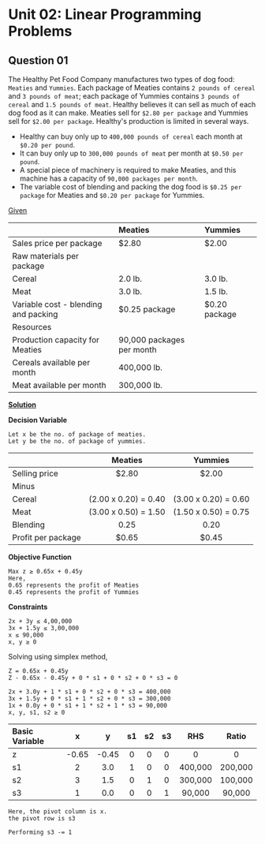 # Unit 02: Linear Programming Problems

## Question 01

The Healthy Pet Food Company manufactures two types of dog food: `Meaties` and `Yummies`. Each package of Meaties contains `2 pounds of cereal` and `3 pounds of meat`; each package of Yummies contains `3 pounds of cereal` and `1.5 pounds of meat`. Healthy believes it can sell as much of each dog food as it can make. Meaties sell for `$2.80 per package` and Yummies sell for `$2.00 per package`. Healthy's production is limited in several ways.

- Healthy can buy only up to `400,000 pounds of cereal` each month at `$0.20 per pound`.
- It can buy only up to `300,000 pounds of meat` per month at `$0.50 per pound`.
- A special piece of machinery is required to make Meaties, and this machine has a capacity of `90,000 packages per month`.
- The variable cost of blending and packing the dog food is `$0.25 per package` for Meaties and `$0.20 per package` for Yummies.

<u>Given</u>

|                                      | Meaties                   | Yummies       |
| :----------------------------------- | :------------------------ | :------------ |
| Sales price per package              | $2.80                     | $2.00         |
| Raw materials per package            |
| Cereal                               | 2.0 lb.                   | 3.0 lb.       |
| Meat                                 | 3.0 lb.                   | 1.5 lb.       |
| Variable cost - blending and packing | $0.25 package             | $0.20 package |
| Resources                            |
| Production capacity for Meaties      | 90,000 packages per month |
| Cereals available per month          | 400,000 lb.               |
| Meat available per month             | 300,000 lb.               |

<u><b>Solution</b></u>

**Decision Variable**

```
Let x be the no. of package of meaties.
Let y be the no. of package of yummies.
```

|                    |       Meaties        |       Yummies        |
| :----------------- | :------------------: | :------------------: |
| Selling price      |        $2.80         |        $2.00         |
| Minus              |
| Cereal             | (2.00 x 0.20) = 0.40 | (3.00 x 0.20) = 0.60 |
| Meat               | (3.00 x 0.50) = 1.50 | (1.50 x 0.50) = 0.75 |
| Blending           |         0.25         |         0.20         |
| Profit per package |        $0.65         |        $0.45         |

**Objective Function**

```
Max z ≥ 0.65x + 0.45y
Here,
0.65 represents the profit of Meaties
0.45 represents the profit of Yummies
```

**Constraints**

```
2x + 3y ≤ 4,00,000
3x + 1.5y ≤ 3,00,000
x ≤ 90,000
x, y ≥ 0
```

Solving using simplex method,

```
Z = 0.65x + 0.45y
Z - 0.65x - 0.45y + 0 * s1 + 0 * s2 + 0 * s3 = 0
```

```
2x + 3.0y + 1 * s1 + 0 * s2 + 0 * s3 = 400,000
3x + 1.5y + 0 * s1 + 1 * s2 + 0 * s3 = 300,000
1x + 0.0y + 0 * s1 + 1 * s2 + 1 * s3 = 90,000
x, y, s1, s2 ≥ 0
```

| Basic Variable |   x   |   y   | s1  | s2  | s3  |   RHS   |  Ratio  |
| :------------- | :---: | :---: | :-: | :-: | :-: | :-----: | :-----: |
| z              | -0.65 | -0.45 |  0  |  0  |  0  |    0    |    0    |
| s1             |   2   |  3.0  |  1  |  0  |  0  | 400,000 | 200,000 |
| s2             |   3   |  1.5  |  0  |  1  |  0  | 300,000 | 100,000 |
| s3             |   1   |  0.0  |  0  |  0  |  1  | 90,000  | 90,000  |

```
Here, the pivot column is x.
the pivot row is s3

Performing s3 -= 1
```

